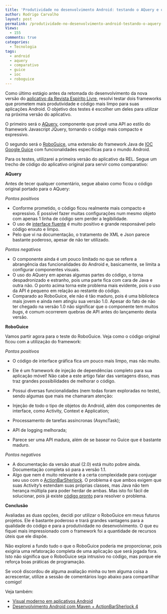 ```yaml
---
title: 'Produtividade no desenvolvimento Android: testando o AQuery e o RoboGuice'
author: Rodrigo Carvalho
layout: post
permalink: /produtividade-no-desenvolvimento-android-testando-o-aquery-e-o-roboguice/
Views:
  - 155
comments: true
categories:
  - Tecnologia
tags:
  - android
  - aquery
  - comparativo
  - guice
  - ioc
  - roboguice
---
```

Como último estágio antes da retomada do desenvolvimento da nova versão do <a title="Repositório do aplicativo para Android da Revista Espírito Livre" href="https://github.com/espiritolivre/Espirito-Livre-Para-Android" target="_blank">aplicativo da Revista Espírito Livre</a>, resolvi testar dois frameworks que prometem mais produtividade e código mais limpo para suas aplicações Android. O objetivo dos testes é escolher um deles para utilizar na próxima versão do aplicativo.

O primeiro será o <a title="Site do AQuery" href="https://code.google.com/p/android-query/" target="_blank">AQuery</a>, componente que provê uma API ao estilo do framework Javascript <a>JQuery</a>, tornando o código mais compacto e expressivo.

O segundo será o <a title="Site do RoboGuice" href="https://code.google.com/p/roboguice/" target="_blank">RoboGuice</a>, uma extensão do framework Java de <a title="Inversão de controle na Wikipédia" href="https://pt.wikipedia.org/wiki/Invers%C3%A3o_de_controle" target="_blank">IOC</a> <a title="Site do Google Guice" href="https://code.google.com/p/google-guice/" target="_blank">Google Guice</a> com funcionalidades específicas para o mundo Android.

Para os testes, utilizarei a primeira versão do aplicativo da REL. Segue um trecho de código do aplicativo original para servir como comparativo:

<script src="https://gist.github.com/rcsilva83/2847729.js"></script>

**AQuery**

Antes de tecer qualquer comentário, segue abaixo como ficou o código original portado para o AQuery:

<script src="https://gist.github.com/rcsilva83/2847655.js"></script>

*Pontos positivos*

*   Conforme prometido, o código ficou realmente mais compacto e expressivo. É possível fazer muitas configurações num mesmo objeto com apenas 1 linha de código sem perder a legibilidade.
*   O uso de <a title="Interface fluente na Wikipédia (em inglês)" href="https://en.wikipedia.org/wiki/Fluent_interface" target="_blank">interface fluente</a> é muito positivo e grande responsável pelo código enxuto e limpo.
*   Pelo que vi na documentação, o tratamento de XML e Json parece bastante poderoso, apesar de não ter utilizado.

*Pontos negativos*

*   O componente ainda é um pouco limitado no que se refere a abrangência das funcionalidades do Android e, basicamente, se limita a configurar componentes visuais.
*   O uso do AQuery em apenas algumas partes do código, o torna despadronizado e estranho, pois uma parte fica com cara de Java e outra não. O ponto acima torna este problema mais evidente, pois o uso da API é pequeno em relação ao restante do código.
*   Comparado ao RoboGuice, ele não é tão maduro, pois é uma biblioteca mais jovem e ainda nem atingiu sua versão 1.0. Apesar do fato de não ter chegado na versão 1.0 não significar que o componente tem muitos *bugs*, é comum ocorrerem quebras de API antes do lançamento desta versão.

**RoboGuice**

Vamos partir agora para o teste do RoboGuice. Veja como o código original ficou com a utilização do framework:

<script src="https://gist.github.com/rcsilva83/2847682.js"></script>

*Pontos positivos*

*   O código de interface gráfica fica um pouco mais limpo, mas não muito.
*   Ele é um framework de injeção de dependências completo para sua aplicação móvel! Não cabe a este artigo falar das vantagens disso, mas traz grandes possibilidades de melhorar o código.
*   Possui diversas funcionalidades (nem todas foram exploradas no teste), sendo algumas que mais me chamaram atenção:
*   Injeção de todo o tipo de objetos do Android, além dos componentes de interface, como Activity, Context e Application;
*   Processamento de tarefas assíncronas (AsyncTask);
*   API de logging melhorada;

*   Parece ser uma API madura, além de se basear no Guice que é bastante maduro.

*Pontos negativos*

*   A documentação da versão atual (2.0) está muito pobre ainda. Documentação completa só para a versão 1.1.
*   Algo que nem é muito relevante é a certa complexidade para conjugar seu uso com o <a title="Site do ActionBarSherlock" href="https://actionbarsherlock.com/" target="_blank">ActionBarSherlock</a>. O problema é que ambos exigem que suas Activity&#8217;s estendam suas próprias classes, mas Java não tem herança múltipla para poder herdar de ambas. Mas isto foi fácil de solucionar, pois já existe <a title="API para conjugar o RoboGuice com o AactionBarSherlock" href="https://github.com/rtyley/roboguice-sherlock" target="_blank">código pronto</a> para resolver o problema.

**Conclusão**

Avaliadas as duas opções, decidi por utilizar o RoboGuice em meus futuros projetos. Ele é bastante poderoso e trará grandes vantagens para a qualidade do código e para a produtividade no desenvolvimento. O que eu fiquei mais impressionado com o framework foi a quantidade de recursos úteis que ele dispõe.

Não explorei a fundo tudo o que o RoboGuice poderia me proporcionar, pois exigiria uma refatoração completa de uma aplicação que será jogada fora. Isto não significa que o RoboGuice seja intrusivo no código, mas porque ele reforça boas práticas de programação.

Se você discordou de alguma avaliação minha ou tem alguma coisa a acrescentar, utilize a sessão de comentários logo abaixo para compartilhar comigo!

Veja também:

*   <a title="Visual moderno em aplicativos Android" href="/visual-moderno-em-aplicativos-android/" target="_blank">Visual moderno em aplicativos Android</a>
*   <a title="Desenvolvimento Android com Maven + ActionBarSherlock 4" href="/desenvolvimento-android-com-maven-actionbarsherlock-4/" target="_blank">Desenvolvimento Android com Maven + ActionBarSherlock 4</a>
